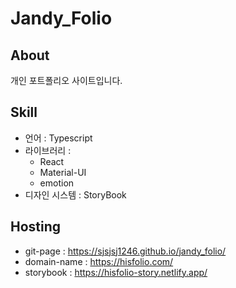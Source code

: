 # Jandy_Folio

## About

개인 포트폴리오 사이트입니다.

## Skill

- 언어 : Typescript
- 라이브러리 :
  - React
  - Material-UI
  - emotion
- 디자인 시스템 : StoryBook

## Hosting

- git-page : https://sjsjsj1246.github.io/jandy_folio/
- domain-name : https://hisfolio.com/
- storybook : https://hisfolio-story.netlify.app/
